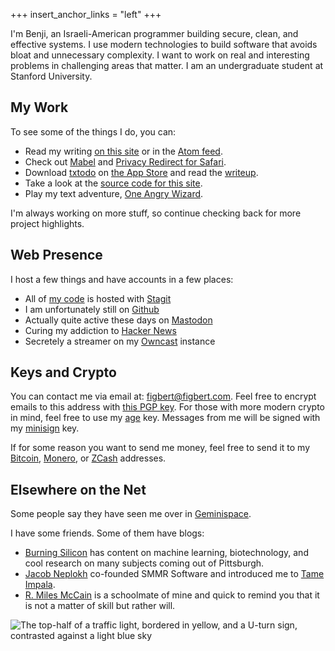 +++
insert_anchor_links = "left"
+++

I'm Benji, an Israeli-American programmer building secure, clean, and
effective systems. I use modern technologies to build software that
avoids bloat and unnecessary complexity. I want to work on real and
interesting problems in challenging areas that matter. I am an
undergraduate student at Stanford University.

## My Work

To see some of the things I do, you can:

- Read my writing [on this site] or in the [Atom feed].
- Check out [Mabel] and [Privacy Redirect for Safari].
- Download [txtodo] on [the App Store] and read the [writeup].
- Take a look at the [source code for this site].
- Play my text adventure, [One Angry Wizard].

I'm always working on more stuff, so continue checking back for more
project highlights.

## Web Presence

I host a few things and have accounts in a few places:

- All of [my code] is hosted with [Stagit]
- I am unfortunately still on [Github]
- Actually quite active these days on [Mastodon]
- Curing my addiction to [Hacker News]
- Secretely a streamer on my [Owncast] instance

## Keys and Crypto

You can contact me via email at: [figbert@figbert.com]. Feel free to
encrypt emails to this address with [this PGP key]. For those with more
modern crypto in mind, feel free to use my [age] key. Messages from me
will be signed with my [minisign] key.

If for some reason you want to send me money, feel free to send it to
my [Bitcoin], [Monero], or [ZCash] addresses.

## Elsewhere on the Net

Some people say they have seen me over in [Geminispace].

I have some friends. Some of them have blogs:

- [Burning Silicon] has content on machine learning, biotechnology, and cool
  research on many subjects coming out of Pittsburgh.
- [Jacob Neplokh] co-founded SMMR Software and introduced me to [Tame
  Impala].
- [R. Miles McCain] is a schoolmate of mine and quick to remind you that
  it is not a matter of skill but rather will.

![The top-half of a traffic light, bordered in yellow, and a U-turn
sign, contrasted against a light blue sky](/banner.jpeg)

[on this site]: @/posts/_index.md
[Atom feed]: /atom.xml
[Mabel]: @/projects/mabel/index.md
[Privacy Redirect for Safari]: @/projects/privacy-redirect-for-safari/index.md
[SMMR Software]: https://smmr.software
[txtodo]: https://txtodo.app/
[the App Store]: https://apps.apple.com/us/app/txtodo/id1504609185
[writeup]: @/projects/txtodo/index.md
[source code for this site]: https://git.figbert.com/figbert.com-website/
[One Angry Wizard]: /files/one-angry-wizard.gblorb

[my code]: https://git.figbert.com
[Stagit]: https://codemadness.org/stagit.html
[Github]: https://github.com/figbert
[Mastodon]: https://fosstodon.org/@figbert
[Hacker News]: https://news.ycombinator.com/user?id=figbert
[Owncast]: https://live.figbert.com

[figbert@figbert.com]: mailto:figbert@figbert.com
[this PGP key]: /files/publickey-pgp.asc
[age]: /files/age.txt
[minisign]: /files/minisign.pub

[Bitcoin]: /files/bitcoin.txt
[Monero]: /files/monero.txt
[ZCash]: /files/zcash.txt

[Geminispace]: gemini://figbert.com

[Burning Silicon]: https://burningsilicon.dev/
[Jacob Neplokh]: https://jacobneplokh.com
[Tame Impala]: https://en.wikipedia.org/wiki/Tame_Impala
[R. Miles McCain]: https://miles.land
